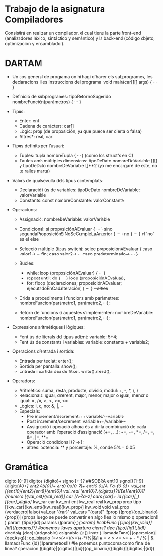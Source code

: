# Trabajo de la asignatura Compiladores

Consistirá en realizar un compilador, el cual tiene la parte front-end (analizadores léxico, sintáctico y semántico) y la back-end (código objeto, optimización y ensamblador).

# DARTAM

- Un cos general de programa on hi hagi d’haver els subprogrames, les declaracions i les instruccions del programa:       void main(car[][] args) { ··· }
- Definició de subprogrames:      tipoRetornoSugerido nombreFunción(parámetros) { ··· }

- Tipus:

  - Enter:      ent
  - Cadena de caràcters:      car[]
  - Lògic:      prop (de proposición, ya que puede ser cierta o falsa)
  - Altres*:      real, car

- Tipus definits per l’usuari:

  - Tuples:      tupla nombreTupla { ··· } (como los struct's en C)
  - Taules amb múltiples dimensions:      tipoDeDato nombreDeVariable [][]        y      tipoDeDato nombreDeVariable []**2 (yo me encargaré de este, no te ralles marta)

- Valors de qualsevulla dels tipus contemplats:

  - Declaració i ús de variables:      tipoDeDato nombreDeVariable: valorVariable
  - Constants:      const nombreConstante: valorConstante

- Operacions:

  - Assignació:      nombreDeVariable: valorVariable
  - Condicional:      si proposiciónAEvaluar { ··· } sino segundaProposiciónSiNoSeCumpleLaAnterior { ··· } no { ··· }      el 'no' es el else
  - Selecció múltiple (tipus switch):      selec proposiciónAEvaluar { caso valor1-> ··· fin; caso valor2-> ··· caso predeterminado-> ··· }
  - Bucles:

    - while:      loop (proposiciónAEvaluar) { ··· }
    - repeat until:      do { ··· } loop (proposiciónAEvaluar);
    - for:      floop (declaraciones; proposiciónAEvaluar; ejecutadoEnCadaIteración) { ··· }
    ~~- altres~~
  - Crida a procediments i funcions amb paràmetres:      nombreFuncion(parámetro1, parámetro2, ···);

  - Retorn de funcions si aquestes s’implementen:      nombreDeVariable: nombreFuncion(parámetro1, parámetro2, ···);

- Expressions aritmètiques i lògiques:

  - Fent ús de literals del tipus adient:      variable: 5+4;
  - Fent ús de constants i variables:      variable: constante + variable2;

- Operacions d’entrada i sortida:

  - Entrada per teclat:      enter();
  - Sortida per pantalla:      show();
  - Entrada i sortida des de fitxer:      write();/read();

- Operadors:

  - Aritmètics: suma, resta, producte, divisió, mòdul:      +, -, *, /, \
  - Relacionals: igual, diferent, major, menor, major o igual, menor o igual:      =, /=, >, <, >=, <=
  - Lògics: i, o, no:      &, |, ¬
  - Especials:
    - Pre increment/decrement:      ++variable/--variable
    - Post increment/decrement:      variable++/variable--
    - Assignació i operació alhora és a dir la combinació de cada operador amb l’operació d’assignació (+=, ...):      +=, -=, *=, /=, \=, &=, |=, **=
    - Operació condicional (? -> ):
    - altres:      potencia: ** y porcentaje: %, donde 5% = 0.05

# Gramática

digito      [0-9]
digitos     {digito}+
signo       [+-]?  ##SOBRA
ent10       signo[([1-9]{digito}*)0+]
ent2        0b[01]+
ent8        0o[0-7]+
ent16       0x[A-Fa-f0-9]+
val_ent     [{ent10}{ent2}{ent8}{ent16}]
val_real    {ent10}?\.{digitos}?([Ee]{ent10})?
//numero      [{val_ent}{val_real}]
car         [A-Za-z]
cars        {car}+
id          ({car}|_)[{car}_digito]*
kw_car      car
kw_ent      ent
kw_real     real
kw_prop     prop
tipo        [{kw_car}{kw_ent}{kw_real}{kw_prop}]
kw_void     void
val_prop    (verdadero|falso)
val_car     '{car}'
val_cars    \"{cars}\"
!!prop      ({prop}{op_binario}{prop})|   (props luego se puede convertir en algo  !!es lo mismo q operacion!! )
param       {tipo}{id}
params      ({param},)*{param}
!!cabFunc     [{tipo}{kw_void}]{id}\({params}?\)  #ponemos llaves apertura cierre? 
dec         {tipo}{id}(,{id})*
decAsig     {dec}:{asignable}
asignable   {}:{}
instr       ({llamadaFunc}|{operacion}|{decAsig});
op_binario  [=\<\>(\<=)(\>=)\+\-\*\/\%\|&\\]       # = < > <= >= + - * / % | & \
llamadaFunc {id}\(!!parametros!!\) #le ponemos puntocoma como final de linea?
operacion   ({digito}|{digitos}|{id}){op_binario}({digito}|{digitos}|{id})